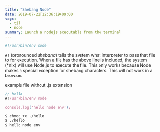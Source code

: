 ```yaml
---
title: "Shebang Node"
date: 2019-07-22T12:36:19+09:00
tags:
  - til
  - node
summary: Launch a nodejs executable from the terminal
---
```


```zsh
#!/usr/bin/env node
```

`#!` (pronounced *shebang*) tells the system what interpreter to pass that file to for execution. When a file has the above line is included, the system (*nix) will use Node.js to execute the file. This only works because Node makes a special exception for shebang characters. This will not work in a browser.

example file without .js extension
```js
// hello
#!/usr/bin/env node

console.log('hello node env');
```

```zsh
$ chmod +x ./hello
$ ./hello
$ hello node env
```
